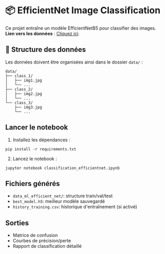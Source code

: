 
# 📦 EfficientNet Image Classification

Ce projet entraîne un modèle EfficientNetB5 pour classifier des images.
**Lien vers les données** : [Cliquez ici](https://www.kaggle.com/datasets/orvile/brain-cancer-mri-dataset).

## 🔧 Structure des données

Les données doivent être organisées ainsi dans le dossier `data/` :

```
data/
├── class_1/
│   ├── img1.jpg
│   └── ...
├── class_2/
│   ├── img2.jpg
│   └── ...
└── class_3/
    ├── img3.jpg
    └── ...
```

## Lancer le notebook

1. Installez les dépendances :

```
pip install -r requirements.txt
```

2. Lancez le notebook :

```
jupyter notebook classification_efficientnet.ipynb
```

## Fichiers générés

- `data_ml_efficient_net/`: structure train/val/test
- `best_model.h5`: meilleur modèle sauvegardé
- `history_training.csv`: historique d'entraînement (si activé)

## Sorties

- Matrice de confusion
- Courbes de précision/perte
- Rapport de classification détaillé
